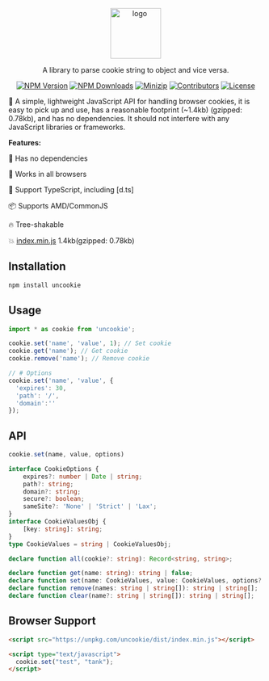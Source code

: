 <p align="center">
<a href="https://www.npmjs.com/package/uncookie" target="_blank" rel="noopener noreferrer">
<img src="https://api.iconify.design/twemoji:cookie.svg?color=%23fdb4e2" alt="logo" width='100'/></a>
</p>

<p align="center">
  A library to parse cookie string to object and vice versa.
</p>

<p align="center">
  <a href="https://www.npmjs.com/package/uncookie" target="_blank" rel="noopener noreferrer"><img src="https://badge.fury.io/js/csvs-parsers.svg" alt="NPM Version" /></a>
  <a href="https://www.npmjs.com/package/uncookie" target="_blank" rel="noopener noreferrer"><img src="https://img.shields.io/npm/dt/csvs-parsers.svg?logo=npm" alt="NPM Downloads" /></a>
  <a href="https://bundlephobia.com/result?p=uncookie" target="_blank" rel="noopener noreferrer"><img src="https://img.shields.io/bundlephobia/minzip/uncookie" alt="Minizip" /></a>
  <a href="https://github.com/hunghg255/uncookie/graphs/contributors" target="_blank" rel="noopener noreferrer"><img src="https://img.shields.io/badge/all_contributors-1-orange.svg" alt="Contributors" /></a>
  <a href="https://github.com/hunghg255/uncookie/blob/main/LICENSE" target="_blank" rel="noopener noreferrer"><img src="https://badgen.net/github/license/hunghg255/uncookie" alt="License" /></a>
</p>

:cookie: A simple, lightweight JavaScript API for handling browser cookies, it is easy to pick up and use, has a reasonable footprint (~1.4kb) (gzipped: 0.78kb), and has no dependencies. It should not interfere with any JavaScript libraries or frameworks.

**Features:**

🚀 Has no dependencies

🌱 Works in all browsers

🍁 Support TypeScript, including [d.ts]

📦 Supports AMD/CommonJS

🔥 Tree-shakable

💥 [index.min.js](https://unpkg.com/uncookie@1.0.0/dist/index.min.js) 1.4kb(gzipped: 0.78kb)


## Installation

```bash
npm install uncookie
```

## Usage

```javascript
import * as cookie from 'uncookie';

cookie.set('name', 'value', 1); // Set cookie
cookie.get('name'); // Get cookie
cookie.remove('name'); // Remove cookie

// # Options
cookie.set('name', 'value', {
  'expires': 30,
  'path': '/',
  'domain':''
});
```

## API

```ts
cookie.set(name, value, options)
```

```ts
interface CookieOptions {
    expires?: number | Date | string;
    path?: string;
    domain?: string;
    secure?: boolean;
    sameSite?: 'None' | 'Strict' | 'Lax';
}
interface CookieValuesObj {
    [key: string]: string;
}
type CookieValues = string | CookieValuesObj;

declare function all(cookie?: string): Record<string, string>;

declare function get(name: string): string | false;
declare function set(name: CookieValues, value: CookieValues, options?: CookieOptions): void;
declare function remove(names: string | string[]): string | string[];
declare function clear(name?: string | string[]): string | string[];
```

## Browser Support

```html
<script src="https://unpkg.com/uncookie/dist/index.min.js"></script>

<script type="text/javascript">
  cookie.set("test", "tank");
</script>

```

